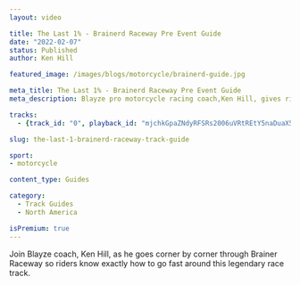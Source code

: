 ```yaml
---
layout: video

title: The Last 1% - Brainerd Raceway Pre Event Guide
date: "2022-02-07"
status: Published
author: Ken Hill

featured_image: /images/blogs/motorcycle/brainerd-guide.jpg

meta_title: The Last 1% - Brainerd Raceway Pre Event Guide
meta_description: Blayze pro motorcycle racing coach,Ken Hill, gives riders all the details you need to know to be fast at Brainerd Raceway.

tracks:
  - {track_id: "0", playback_id: "mjchkGpaZNdyRFSRs2006uVRtREtY5naDuaX5HtphWu4", lesson_name: "Learn The Brainer Raceway Speed Secrets", lesson_desc: "Blayze pro motorcycle racing coach,Ken Hill, gives riders all the details you need to know to be fast at Brainerd Raceway."}

slug: the-last-1-brainerd-raceway-track-guide

sport:
- motorcycle

content_type: Guides 

category:
  - Track Guides
  - North America

isPremium: true
---
```


Join Blayze coach, Ken Hill, as he goes corner by corner through Brainer Raceway so riders know exactly how to go fast around this legendary race track.